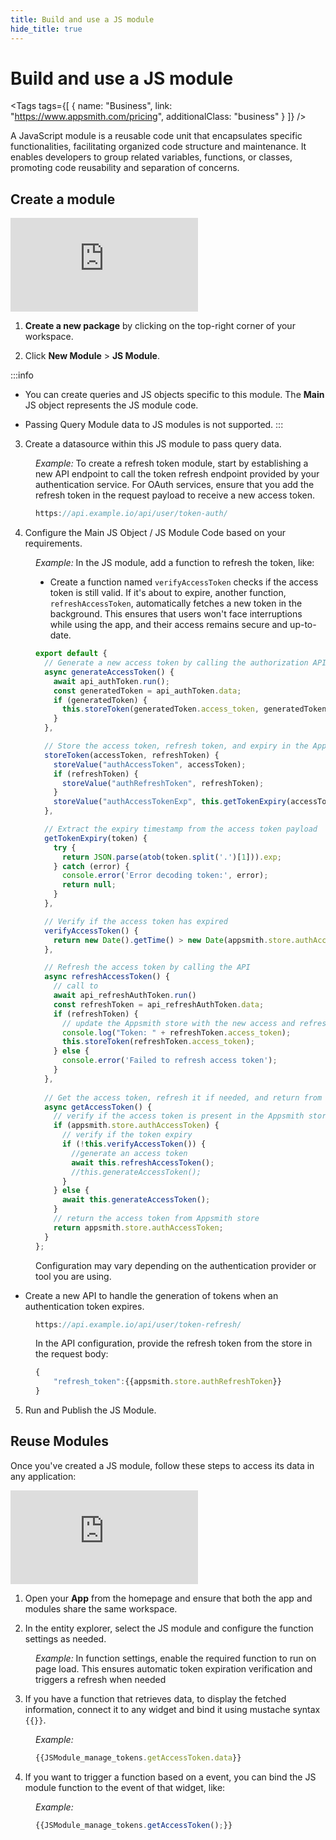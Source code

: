 ```yaml
---
title: Build and use a JS module
hide_title: true
---
```


<!-- vale off -->

<div className="tag-wrapper">
 <h1>Build and use a JS module</h1>

<Tags
tags={[
{ name: "Business", link: "https://www.appsmith.com/pricing", additionalClass: "business" }
]}
/>

</div>

<!-- vale on -->

A JavaScript module is a reusable code unit that encapsulates specific functionalities, facilitating organized code structure and maintenance. It enables developers to group related variables, functions, or classes, promoting code reusability and separation of concerns.


## Create a module


<div style={{ position: "relative", paddingBottom: "calc(50.520833333333336% + 41px)", height: "0", width: "100%" }}>
  <iframe src="https://demo.arcade.software/3sTHVS5YLf5WTA05iplD?embed" frameborder="0" loading="lazy" webkitallowfullscreen mozallowfullscreen allowfullscreen style={{ position: "absolute", top: "0", left: "0", width: "100%", height: "100%", colorScheme: "light" }} title="Appsmith | Connect Data">
  </iframe>
</div>



1. **Create a new package** by clicking on the top-right corner of your workspace.

2. Click **New Module** > **JS Module**.


:::info
* You can create queries and JS objects specific to this module. The **Main** JS object represents the JS module code.

* Passing Query Module data to JS modules is not supported.
:::



3. Create a datasource within this JS module to pass query data.

<dd>

*Example:* To create a refresh token module, start by establishing a new API endpoint to call the token refresh endpoint provided by your authentication service. For OAuth services, ensure that you add the refresh token in the request payload to receive a new access token.


```js
https://api.example.io/api/user/token-auth/
```


</dd>

4. Configure the Main JS Object / JS Module Code based on your requirements.


<dd>


*Example:* In the JS module, add a function to refresh the token, like:

* Create a function named `verifyAccessToken` checks if the access token is still valid. If it's about to expire, another function, `refreshAccessToken`, automatically fetches a new token in the background. This ensures that users won't face interruptions while using the app, and their access remains secure and up-to-date.

<dd>

```js
export default {
  // Generate a new access token by calling the authorization API
  async generateAccessToken() {
    await api_authToken.run();
    const generatedToken = api_authToken.data;
    if (generatedToken) {
      this.storeToken(generatedToken.access_token, generatedToken.refresh_token);
    }
  },

  // Store the access token, refresh token, and expiry in the Appsmith store
  storeToken(accessToken, refreshToken) {
    storeValue("authAccessToken", accessToken);
    if (refreshToken) {
      storeValue("authRefreshToken", refreshToken);
    }
    storeValue("authAccessTokenExp", this.getTokenExpiry(accessToken));
  },

  // Extract the expiry timestamp from the access token payload
  getTokenExpiry(token) {
    try {
      return JSON.parse(atob(token.split('.')[1])).exp;
    } catch (error) {
      console.error('Error decoding token:', error);
      return null;
    }
  },

  // Verify if the access token has expired
  verifyAccessToken() {
    return new Date().getTime() > new Date(appsmith.store.authAccessTokenExp).getTime();
  },

  // Refresh the access token by calling the API
  async refreshAccessToken() {
    // call to 
    await api_refreshAuthToken.run()
    const refreshToken = api_refreshAuthToken.data;
    if (refreshToken) {
      // update the Appsmith store with the new access and refresh tokens
      console.log("Token: " + refreshToken.access_token);
      this.storeToken(refreshToken.access_token);
    } else {
      console.error('Failed to refresh access token');
    }
  },
  
  // Get the access token, refresh it if needed, and return from the Appsmith store
  async getAccessToken() {
    // verify if the access token is present in the Appsmith store
    if (appsmith.store.authAccessToken) {
      // verify if the token expiry
      if (!this.verifyAccessToken()) {
        //generate an access token
        await this.refreshAccessToken();
        //this.generateAccessToken();
      }
    } else {
      await this.generateAccessToken();
    }
    // return the access token from Appsmith store
    return appsmith.store.authAccessToken;
  }
};
```

Configuration may vary depending on the authentication provider or tool you are using.

</dd>

* Create a new API to handle the generation of tokens when an authentication token expires.

<dd>

```js
https://api.example.io/api/user/token-refresh/
``` 

In the API configuration, provide the refresh token from the store in the request body:

```js
{
    "refresh_token":{{appsmith.store.authRefreshToken}}
}
```
</dd>

</dd>

5. Run and Publish the JS Module.




## Reuse Modules 


Once you've created a JS module, follow these steps to access its data in any application:

<div style={{ position: "relative", paddingBottom: "calc(50.520833333333336% + 41px)", height: "0", width: "100%" }}>
  <iframe src="https://demo.arcade.software/dKtIOMZf54RgP5jxnkji?embed" frameborder="0" loading="lazy" webkitallowfullscreen mozallowfullscreen allowfullscreen style={{ position: "absolute", top: "0", left: "0", width: "100%", height: "100%", colorScheme: "light" }} title="Appsmith | Connect Data">
  </iframe>
</div>



1. Open your **App** from the homepage and ensure that both the app and modules share the same workspace.

2. In the entity explorer, select the JS module and configure the function settings as needed.

<dd>

*Example:* In function settings, enable the required function to run on page load. This ensures automatic token expiration verification and triggers a refresh when needed

<ZoomImage
  src="/img/funjs2.png" 
  alt=""
  caption=""
/>





</dd>


3. If you have a function that retrieves data, to display the fetched information, connect it to any widget and bind it using mustache syntax `{{}}`.


<dd>

*Example:*

```js
{{JSModule_manage_tokens.getAccessToken.data}}
```

</dd>


4. If you want to trigger a function based on a event, you can bind the JS module function to the event of that widget, like:

<dd>

*Example:*


```js
{{JSModule_manage_tokens.getAccessToken();}}
```

</dd>
